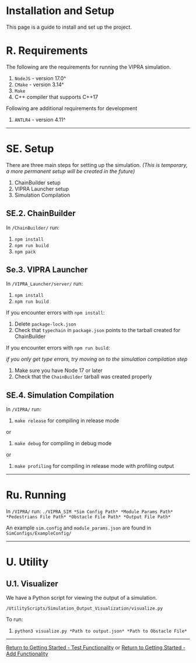 # Installation and Setup

This page is a guide to install and set up the project.

# R. Requirements

The following are the requirements for running the VIPRA simulation.

1. `NodeJS` - version 17.0^
2. `CMake` - version 3.14^
3. `Make`
4. C++ compiler that supports C++17

Following are additional requirements for development

1. `ANTLR4` - version 4.11^

---
# SE. Setup

There are three main steps for setting up the simulation. *(This is temporary, a more permanent setup will be created in the future)*
1. ChainBuilder setup
2. VIPRA Launcher setup
3. Simulation Compilation

## SE.2. ChainBuilder

In `/ChainBuilder/` run:

1. `npm install`
2. `npm run build`
3. `npm pack`

## Se.3. VIPRA Launcher

In `/VIPRA_Launcher/server/` run:

1. `npm install`
2. `npm run build`

If you encounter errors with `npm install`:

1. Delete `package-lock.json`
2. Check that `typechain` in `package.json` points to the tarball created for ChainBuilder

If you encounter errors with `npm run build`:

*if you only get type errors, try moving on to the simulation compilation step*

1. Make sure you have Node 17 or later
2. Check that the `ChainBuilder` tarball was created properly

## SE.4. Simulation Compilation

In `/VIPRA/` run:

1. `make release` for compiling in release mode
 
or

1. `make debug` for compiling in debug mode

or

1. `make profiling` for compiling in release mode with profiling output

---
# Ru. Running

In `/VIPRA/` run:
`./VIPRA_SIM *Sim Config Path* *Module Params Path* *Pedestrians File Path* *Obstacle File Path* *Output File Path*`

An example `sim.config` and `module_params.json` are found in `SimConfigs/ExampleConfig/`

---

# U. Utility

## U.1. Visualizer

We have a Python script for viewing the output of a simulation.

`/UtilityScripts/Simulation_Output_Visualization/visualize.py`

To run:
1. `python3 visualize.py *Path to output.json* *Path to Obstacle File*`


---

[Return to Getting Started - Test Functionality](User-test.md) or
[Return to Getting Started - Add Functionality](User-add.md)
